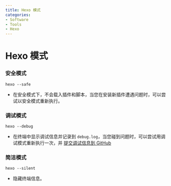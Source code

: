 ```yaml
---
title: Hexo 模式
categories:
- Software
- Tools
- Hexo
---
```

# Hexo 模式

### 安全模式

```
hexo --safe
```

- 在安全模式下，不会载入插件和脚本，当您在安装新插件遭遇问题时，可以尝试以安全模式重新执行。

### 调试模式

```
hexo --debug
```

- 在终端中显示调试信息并记录到 `debug.log`，当您碰到问题时，可以尝试用调试模式重新执行一次，并 [提交调试信息到 GitHub](https://github.com/hexojs/hexo/issues/new)

### 简洁模式

```
hexo --silent
```

- 隐藏终端信息。
